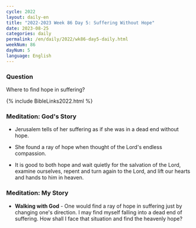 ```yaml
---
cycle: 2022
layout: daily-en
title: "2022-2023 Week 86 Day 5: Suffering Without Hope"
date: 2023-08-25
categories: daily
permalink: /en/daily/2022/wk86-day5-daily.html
weekNum: 86
dayNum: 5
language: English
---
```


### Question     
Where to find hope in suffering?

{% include BibleLinks2022.html %}

### Meditation: God's Story   
+ Jerusalem tells of her suffering as if she was in a dead end without hope. 

+ She found a ray of hope when thought of the Lord's endless compassion. 

+ It is good to both hope and wait quietly for the salvation of the Lord, examine ourselves, repent and turn again to the Lord, and lift our hearts and hands to him in heaven. 

### Meditation: My Story   
+ **Walking with God** - One would find a ray of hope in suffering just by changing one's direction. I may find myself falling into a dead end of suffering. How shall I face that situation and find the heavenly hope? 
